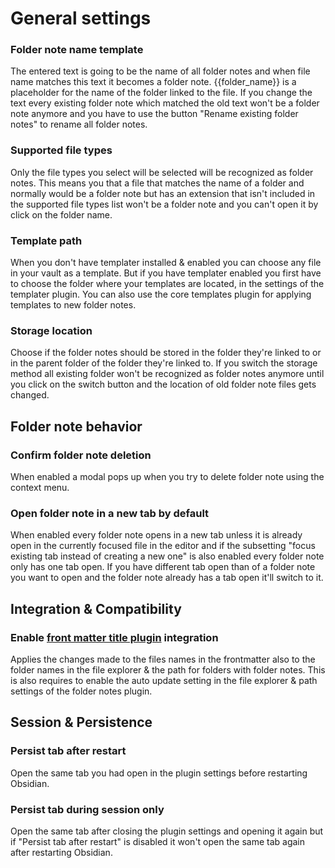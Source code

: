 # General settings
### Folder note name template
The entered text is going to be the name of all folder notes and when file name matches this text it becomes a folder note. {{folder_name}} is a placeholder for the name of the folder linked to the file. If you change the text every existing folder note which matched the old text won't be a folder note anymore and you have to use the button "Rename existing folder notes" to rename all folder notes.

### Supported file types
Only the file types you select will be selected will be recognized as folder notes. This means you that a file that matches the name of a folder and normally would be a folder note but has an extension that isn't included in the supported file types list won't be a folder note and you can't open it by click on the folder name.

### Template path
When you don't have templater installed & enabled you can choose any file in your vault as a template. But if you have templater enabled you first have to choose the folder where your templates are located, in the settings of the templater plugin. You can also use the core templates plugin for applying templates to new folder notes.

### Storage location
Choose if the folder notes should be stored in the folder they're linked to or in the parent folder of the folder they're linked to. If you switch the storage method all existing folder won't be recognized as folder notes anymore until you click on the switch button and the location of old folder note files gets changed.

## Folder note behavior
### Confirm folder note deletion
When enabled a modal pops up when you try to delete folder note using the context menu.
### Open folder note in a new tab by default
When enabled every folder note opens in a new tab unless it is already open in the currently focused file in the editor and if the subsetting "focus existing tab instead of creating a new one" is also enabled every folder note only has one tab open. If you have different tab open than of a folder note you want to open and the folder note already has a tab open it'll switch to it.

## Integration & Compatibility
### Enable [front matter title plugin](https://github.com/snezhig/obsidian-front-matter-title) integration
Applies the changes made to the files names in the frontmatter also to the folder names in the file explorer & the path for folders with folder notes. This is also requires to enable the auto update setting in the file explorer & path settings of the folder notes plugin.

## Session & Persistence

### Persist tab after restart
Open the same tab you had open in the plugin settings before restarting Obsidian.
### Persist tab during session only
Open the same tab after closing the plugin settings and opening it again but if "Persist tab after restart" is disabled it won't open the same tab again after restarting Obsidian.